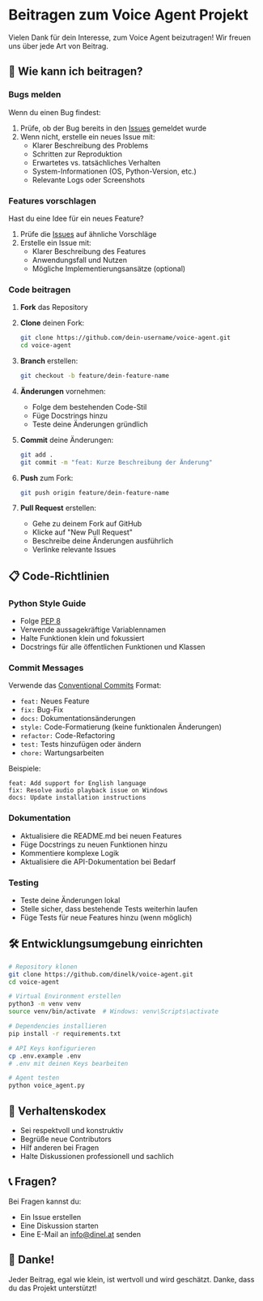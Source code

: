 # Beitragen zum Voice Agent Projekt

Vielen Dank für dein Interesse, zum Voice Agent beizutragen! Wir freuen uns über jede Art von Beitrag.

## 🚀 Wie kann ich beitragen?

### Bugs melden

Wenn du einen Bug findest:

1. Prüfe, ob der Bug bereits in den [Issues](https://github.com/dinelk/voice-agent/issues) gemeldet wurde
2. Wenn nicht, erstelle ein neues Issue mit:
   - Klarer Beschreibung des Problems
   - Schritten zur Reproduktion
   - Erwartetes vs. tatsächliches Verhalten
   - System-Informationen (OS, Python-Version, etc.)
   - Relevante Logs oder Screenshots

### Features vorschlagen

Hast du eine Idee für ein neues Feature?

1. Prüfe die [Issues](https://github.com/dinelk/voice-agent/issues) auf ähnliche Vorschläge
2. Erstelle ein Issue mit:
   - Klarer Beschreibung des Features
   - Anwendungsfall und Nutzen
   - Mögliche Implementierungsansätze (optional)

### Code beitragen

1. **Fork** das Repository
2. **Clone** deinen Fork:
   ```bash
   git clone https://github.com/dein-username/voice-agent.git
   cd voice-agent
   ```

3. **Branch** erstellen:
   ```bash
   git checkout -b feature/dein-feature-name
   ```

4. **Änderungen** vornehmen:
   - Folge dem bestehenden Code-Stil
   - Füge Docstrings hinzu
   - Teste deine Änderungen gründlich

5. **Commit** deine Änderungen:
   ```bash
   git add .
   git commit -m "feat: Kurze Beschreibung der Änderung"
   ```

6. **Push** zum Fork:
   ```bash
   git push origin feature/dein-feature-name
   ```

7. **Pull Request** erstellen:
   - Gehe zu deinem Fork auf GitHub
   - Klicke auf "New Pull Request"
   - Beschreibe deine Änderungen ausführlich
   - Verlinke relevante Issues

## 📋 Code-Richtlinien

### Python Style Guide

- Folge [PEP 8](https://pep8.org/)
- Verwende aussagekräftige Variablennamen
- Halte Funktionen klein und fokussiert
- Docstrings für alle öffentlichen Funktionen und Klassen

### Commit Messages

Verwende das [Conventional Commits](https://www.conventionalcommits.org/) Format:

- `feat:` Neues Feature
- `fix:` Bug-Fix
- `docs:` Dokumentationsänderungen
- `style:` Code-Formatierung (keine funktionalen Änderungen)
- `refactor:` Code-Refactoring
- `test:` Tests hinzufügen oder ändern
- `chore:` Wartungsarbeiten

Beispiele:
```
feat: Add support for English language
fix: Resolve audio playback issue on Windows
docs: Update installation instructions
```

### Dokumentation

- Aktualisiere die README.md bei neuen Features
- Füge Docstrings zu neuen Funktionen hinzu
- Kommentiere komplexe Logik
- Aktualisiere die API-Dokumentation bei Bedarf

### Testing

- Teste deine Änderungen lokal
- Stelle sicher, dass bestehende Tests weiterhin laufen
- Füge Tests für neue Features hinzu (wenn möglich)

## 🛠️ Entwicklungsumgebung einrichten

```bash
# Repository klonen
git clone https://github.com/dinelk/voice-agent.git
cd voice-agent

# Virtual Environment erstellen
python3 -m venv venv
source venv/bin/activate  # Windows: venv\Scripts\activate

# Dependencies installieren
pip install -r requirements.txt

# API Keys konfigurieren
cp .env.example .env
# .env mit deinen Keys bearbeiten

# Agent testen
python voice_agent.py
```

## 🤝 Verhaltenskodex

- Sei respektvoll und konstruktiv
- Begrüße neue Contributors
- Hilf anderen bei Fragen
- Halte Diskussionen professionell und sachlich

## 📞 Fragen?

Bei Fragen kannst du:

- Ein Issue erstellen
- Eine Diskussion starten
- Eine E-Mail an info@dinel.at senden

## 🎉 Danke!

Jeder Beitrag, egal wie klein, ist wertvoll und wird geschätzt. Danke, dass du das Projekt unterstützt!
